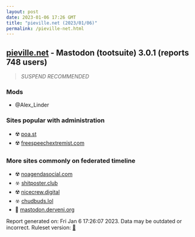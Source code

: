 ```yaml
---
layout: post
date: 2023-01-06 17:26 GMT
title: "pieville.net (2023/01/06)"
permalink: /pieville-net.html
---
```



## [pieville.net](https://pieville.net) - Mastodon (tootsuite) 3.0.1 (reports 748 users)

> *SUSPEND RECOMMENDED*

### Mods
 * @Alex_Linder

### Sites popular with administration

* ☢️ [poa.st](/poa-st.html)
* ☢️ [freespeechextremist.com](/freespeechextremist-com.html)

### More sites commonly on federated timeline

* ☢️ [noagendasocial.com](/noagendasocial-com.html)
* ☣️ [shitposter.club](/shitposter-club.html)
* ☢️ [nicecrew.digital](/nicecrew-digital.html)
* ☣️ [chudbuds.lol](/chudbuds-lol.html)
* 🐘 [mastodon.derveni.org](/mastodon-derveni-org.html)

Report generated on: Fri Jan  6 17:26:07 2023. Data may be outdated or incorrect.
Ruleset version: [🏀](/version-basketball)
